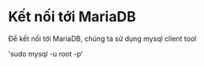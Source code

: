 # Kết nối tới MariaDB
Để kết nối tới MariaDB, chúng ta sử dụng mysql client tool

'sudo mysql -u root -p'
